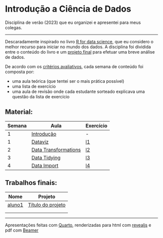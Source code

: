 # Introdução a Ciência de Dados
Disciplina de verão (2023) que eu organizei e apresentei para meus colegas.

---

Descaradamente inspirado no livro [R for data science](https://r4ds.hadley.nz/), que eu considero o melhor recurso para iniciar no mundo dos dados. A disciplina foi dividida entre o conteúdo do livro e um [projeto final](metodologia/definicao_trabalho_final.md) para efetuar uma breve análise de dados. 

De acordo com os [critérios avaliativos](metodologia/criterios_avaliativos.md), cada semana de conteúdo foi composta por:

- uma aula teórica (que tentei ser o mais prática possível)
- uma lista de exercício
- uma aula de revisão onde cada estudante sorteado explicava uma questão da lista de exercício

## Material:

| Semana | Aula | Exercício |
| - | --- | --- |
| 1 | [Introdução](aulas/a1/introdução.pdf) | - | 
| 1 | [Dataviz](aulas/a2/dataviz.pdf)| [l1](aulas/exercicios/exercicios_1_2.qmd)  |
| 2 | [Data Transformations](aulas/a3/data_transformation.pdf) | [l2](aulas/a3/ex_data_transformation.qmd) |
| 3 | [Data Tidying](aulas/a4/data_tidying.pdf) | [l3](aulas/a5/ex_data_import.qmd)
| 4 | [Data Import](aulas/a5/data_import.pdf) | [l4](aulas/a5/ex_data_import.qmd)

## Trabalhos finais:

| Nome | Projeto |
| --- | --- |
| [aluno1](link_do_github) | [Título do projeto](link_do_projeto) |
|  |  |
|  |  |

---

Apresentações feitas com [Quarto](https://quarto.org/), renderizadas para html com [revealjs](https://quarto.org/docs/presentations/revealjs/) e pdf com [Beamer](https://quarto.org/docs/presentations/beamer.html)